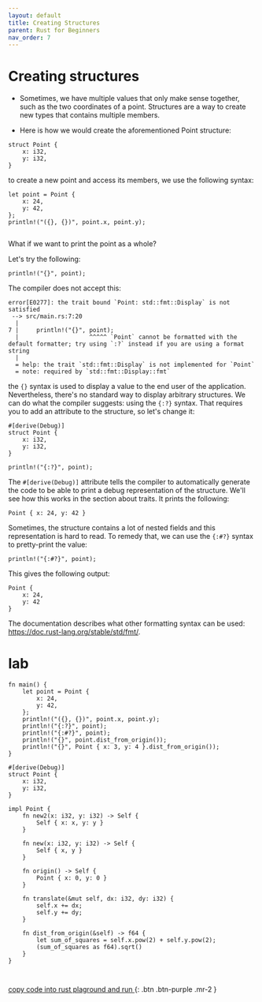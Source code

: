 ```yaml
---
layout: default
title: Creating Structures
parent: Rust for Beginners
nav_order: 7
---
```


# Creating structures

- Sometimes, we have multiple values that only make sense together, such as the two coordinates of a point.
Structures are a way to create new types that contains multiple members.

- Here is how we would create the aforementioned Point structure:

```
struct Point {
    x: i32,
    y: i32,
}

```
to create a new point and access its members, we use the following syntax:

```
let point = Point {
    x: 24,
    y: 42,
};
println!("({}, {})", point.x, point.y);


```
What if we want to print the point as a whole?

Let's try the following:

```
println!("{}", point);

```
The compiler does not accept this:
```
error[E0277]: the trait bound `Point: std::fmt::Display` is not satisfied
 --> src/main.rs:7:20
  |
7 |     println!("{}", point);
  |                    ^^^^^ `Point` cannot be formatted with the default formatter; try using `:?` instead if you are using a format string
  |
  = help: the trait `std::fmt::Display` is not implemented for `Point`
  = note: required by `std::fmt::Display::fmt`

```
the `{}` syntax is used to display a value to the end user of the application. Nevertheless, there's no standard way to display arbitrary structures. 
We can do what the compiler suggests: using the `{:?}` syntax. That requires you to add an attribute to the structure, so let's change it:
```
#[derive(Debug)]
struct Point {
    x: i32,
    y: i32,
}

println!("{:?}", point);
```
The `#[derive(Debug)]` attribute tells the compiler to automatically generate the code to be able to print a debug representation of the structure.
We'll see how this works in the section about traits. It prints the following:
```
Point { x: 24, y: 42 }

```
Sometimes, the structure contains a lot of nested fields and this representation is hard to read.
To remedy that, we can use the `{:#?}` syntax to pretty-print the value:

```
println!("{:#?}", point);

```
This gives the following output:
```
Point {
    x: 24,
    y: 42
}

```
The documentation describes what other formatting syntax can be used: https://doc.rust-lang.org/stable/std/fmt/.

# lab 


```
fn main() {
    let point = Point {
        x: 24,
        y: 42,
    };
    println!("({}, {})", point.x, point.y);
    println!("{:?}", point);
    println!("{:#?}", point);
    println!("{}", point.dist_from_origin());
    println!("{}", Point { x: 3, y: 4 }.dist_from_origin());
}

#[derive(Debug)]
struct Point {
    x: i32,
    y: i32,
}

impl Point {
    fn new2(x: i32, y: i32) -> Self {
        Self { x: x, y: y }
    }

    fn new(x: i32, y: i32) -> Self {
        Self { x, y }
    }

    fn origin() -> Self {
        Point { x: 0, y: 0 }
    }

    fn translate(&mut self, dx: i32, dy: i32) {
        self.x += dx;
        self.y += dy;
    }

    fn dist_from_origin(&self) -> f64 {
        let sum_of_squares = self.x.pow(2) + self.y.pow(2);
        (sum_of_squares as f64).sqrt()
    }
}



```
[copy code into rust plaground and run ](https://play.rust-lang.org/){: .btn .btn-purple .mr-2 }


